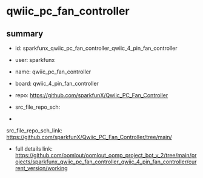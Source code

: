 # qwiic_pc_fan_controller
 
## summary 
* id: sparkfunx_qwiic_pc_fan_controller_qwiic_4_pin_fan_controller
* user: sparkfunx
* name: qwiic_pc_fan_controller
* board: qwiic_4_pin_fan_controller
* repo: https://github.com/sparkfunX/Qwiic_PC_Fan_Controller



* src_file_repo_sch: 
*
 src_file_repo_sch_link: https://github.com/sparkfunX/Qwiic_PC_Fan_Controller/tree/main/
* full details link: https://github.com/oomlout/oomlout_oomp_project_bot_v_2/tree/main/projects/sparkfunx_qwiic_pc_fan_controller_qwiic_4_pin_fan_controller/current_version/working  






